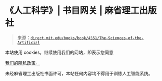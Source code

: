 <!--yml

category: 未分类

date: 2024-05-27 14:27:48

-->

# 《人工科学》| 书目网关 | 麻省理工出版社

> 来源：[`direct.mit.edu/books/book/4551/The-Sciences-of-the-Artificial`](https://direct.mit.edu/books/book/4551/The-Sciences-of-the-Artificial)

本站使用 cookies。继续使用我们的网站，即表示您同意

[我们的隐私政策。](https://direct.mit.edu/DocumentLibrary/MITP%20Direct%20PRIVACY%20POLICY%202019-02-26.pdf)

未经麻省理工出版社书面许可，本站任何内容均不得用于训练人工智能系统。
